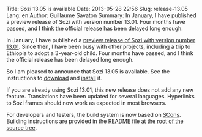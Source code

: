 Title: Sozi 13.05 is available
Date: 2013-05-28 22:56
Slug: release-13.05
Lang: en
Author: Guillaume Savaton
Summary:
    In January, I have published a preview release of Sozi with version number 13.01.
    Four months have passed, and I think the official release has been delayed long enough.

In January, I have published a [preview release of Sozi with version number 13.01](|filename|release-13.01.md).
Since then, I have been busy with other projects, including a trip to Ethiopia to adopt a 3-year-old child.
Four months have passed, and I think the official release has been delayed long enough.

So I am pleased to announce that Sozi 13.05 is available.
See the instructions to [download](|filename|/pages/en/download.md) and [install](|filename|/pages/en/install.md) it.

If you are already using Sozi 13.01, this new release does not add any new feature.
Translations have been updated for several languages.
Hyperlinks to Sozi frames should now work as expected in most browsers.

For developers and testers, the build system is now based on [SCons](http://www.scons.org/).
Building instructions are provided in the [README](https://github.com/senshu/Sozi/blob/master/README.md) file
at [the root of the source tree](https://github.com/senshu/Sozi).

